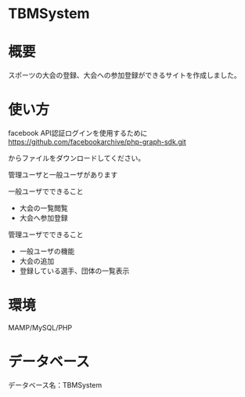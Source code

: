 # TBMSystem
# 概要
スポーツの大会の登録、大会への参加登録ができるサイトを作成しました。

# 使い方
facebook API認証ログインを使用するために
https://github.com/facebookarchive/php-graph-sdk.git

からファイルをダウンロードしてください。

管理ユーザと一般ユーザがあります

一般ユーザでできること
* 大会の一覧閲覧
* 大会へ参加登録

管理ユーザでできること
* 一般ユーザの機能
* 大会の追加
* 登録している選手、団体の一覧表示

# 環境
MAMP/MySQL/PHP

# データベース
データベース名：TBMSystem




